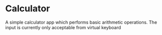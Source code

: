 # Calculator
A simple calculator app which performs basic arithmetic operations. The input is currently only acceptable from virtual keyboard
